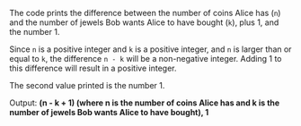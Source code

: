 The code prints the difference between the number of coins Alice has (`n`) and the number of jewels Bob wants Alice to have bought (`k`), plus 1, and the number 1.

Since `n` is a positive integer and `k` is a positive integer, and `n` is larger than or equal to `k`, the difference `n - k` will be a non-negative integer. Adding 1 to this difference will result in a positive integer.

The second value printed is the number 1.

Output: **(n - k + 1) (where n is the number of coins Alice has and k is the number of jewels Bob wants Alice to have bought), 1**